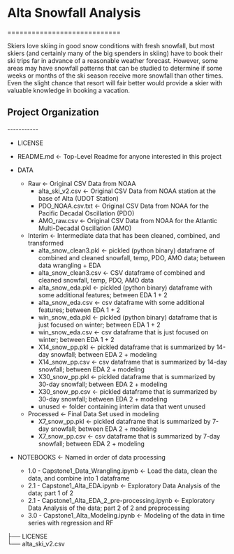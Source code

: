 # Alta Snowfall Analysis

============================

Skiers love skiing in good snow conditions with fresh snowfall, but most skiers (and certainly many of the big spenders in skiing) have to book their ski trips far in advance of a reasonable weather forecast. However, some areas may have snowfall patterns that can be studied to determine if some weeks or months of the ski season receive more snowfall than other times. Even the slight chance that resort will fair better would provide a skier with valuable knowledge in booking a vacation. 

## Project Organization

----------- <br>
- LICENSE <br>
- README.md     <- Top-Level Readme for anyone interested in this project <br>
- DATA <br>
  - Raw       <- Original CSV Data from NOAA <br>
    - alta_ski_v2.csv   <- Original CSV Data from NOAA station at the base of Alta (UDOT Station) <br>
    - PDO_NOAA.csv.txt  <- Original CSV Data from NOAA for the Pacific Decadal Oscillation (PDO) <br>
    - AMO_raw.csv       <- Original CSV Data from NOAA for the Atlantic Multi-Decadal Oscillation (AMO) <br>
  - Interim       <- Intermediate data that has been cleaned, combined, and transformed <br>
    - alta_snow_clean3.pkl   <- pickled (python binary) dataframe of combined and cleaned snowfall, temp, PDO, AMO data; between data wrangling + EDA <br>
    - alta_snow_clean3.csv   <- CSV dataframe of combined and cleaned snowfall, temp, PDO, AMO data <br>
    - alta_snow_eda.pkl      <- pickled (python binary) dataframe with some additional features; between EDA 1 + 2 <br>
    - alta_snow_eda.csv      <- csv dataframe with some additional features; between EDA 1 + 2 <br>
    - win_snow_eda.pkl       <- pickled (python binary) dataframe that is just focused on winter; between EDA 1 + 2 <br>
    - win_snow_eda.csv       <- csv dataframe that is just focused on winter; between EDA 1 + 2 <br>
    - X14_snow_pp.pkl        <- pickled dataframe that is summarized by 14-day snowfall; between EDA 2 + modeling <br>
    - X14_snow_pp.csv        <- csv dataframe that is summarized by 14-day snowfall; between EDA 2 + modeling <br>
    - X30_snow_pp.pkl        <- pickled dataframe that is summarized by 30-day snowfall; between EDA 2 + modeling <br>
    - X30_snow_pp.csv        <- pickled dataframe that is summarized by 30-day snowfall; between EDA 2 + modeling <br>
    - unused    <- folder containing interim data that went unused <br>           
  - Processed    <- Final Data Set used in modeling <br>
    - X7_snow_pp.pkl         <- pickled dataframe that is summarized by 7-day snowfall; between EDA 2 + modeling <br>
    - X7_snow_pp.csv         <- csv dataframe that is summarized by 7-day snowfall; between EDA 2 + modeling <br>

- NOTEBOOKS <- Named in order of data processing <br>
  - 1.0 - Capstone1_Data_Wrangling.ipynb <- Load the data, clean the data, and combine into 1 dataframe <br>
  - 2.1 - Capstone1_Alta_EDA.ipynb <- Exploratory Data Analysis of the data; part 1 of 2 <br>
  - 2.1 - Capstone1_Alta_EDA_2_pre-processing.ipynb <- Exploratory Data Analysis of the data; part 2 of 2 and preprocessing <br>
  - 3.0 - Capstone1_Alta_Modeling.ipynb <- Modeling of the data in time series with regression and RF <br>

├── LICENSE <br>
        └── alta_ski_v2.csv   

